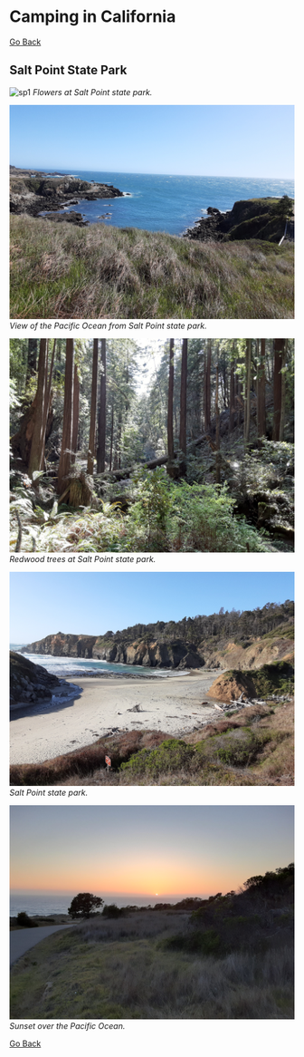 # Camping in California

[Go Back](/)

## Salt Point State Park

![sp1](./saltpoint1.jpg)
_Flowers at Salt Point state park._

![sp2](./saltpoint2.jpg)
_View of the Pacific Ocean from Salt Point state park._

![sp3](./saltpoint3.jpg)
_Redwood trees at Salt Point state park._

![sp4](./saltpoint4.jpg)
_Salt Point state park._

![sp5](./saltpoint5.jpg)
_Sunset over the Pacific Ocean._

[Go Back](/)